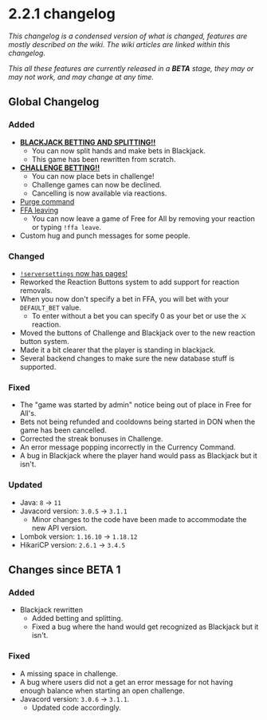 # 2.2.1 changelog
*This changelog is a condensed version of what is changed, features are mostly described on the wiki. The wiki articles are linked within this changelog.*

*This all these features are currently released in a **BETA** stage, they may or may not work, and may change at any time.*

## Global Changelog
### Added
- [**BLACKJACK BETTING AND SPLITTING!!**](https://wiki.skuddbot.xyz/minigames/blackjack)
  - You can now split hands and make bets in Blackjack.
  - This game has been rewritten from scratch.
- [**CHALLENGE BETTING!!**](https://wiki.skuddbot.xyz/minigames/challenge#betting-system)
  - You can now place bets in challenge!
  - Challenge games can now be declined.
  - Cancelling is now available via reactions.
- [Purge command](https://wiki.skuddbot.xyz/moderation-tools/purge)
- [FFA leaving](https://wiki.skuddbot.xyz/minigames/free-for-all#leaving-the-game)
  - You can now leave a game of Free for All by removing your reaction or typing `!ffa leave`.
- Custom hug and punch messages for some people.

### Changed
- [`!serversettings` now has pages!](https://wiki.skuddbot.xyz/features/server-settings#pages)
- Reworked the Reaction Buttons system to add support for reaction removals.
- When you now don't specify a bet in FFA, you will bet with your `DEFAULT_BET` value.
  - To enter without a bet you can specify 0 as your bet or use the :crossed_swords: reaction.
- Moved the buttons of Challenge and Blackjack over to the new reaction button system.
- Made it a bit clearer that the player is standing in blackjack.
- Several backend changes to make sure the new database stuff is supported.

### Fixed
- The "game was started by admin" notice being out of place in Free for All's.
- Bets not being refunded and cooldowns being started in DON when the game has been cancelled.
- Corrected the streak bonuses in Challenge.
- An error message popping incorrectly in the Currency Command.
- A bug in Blackjack where the player hand would pass as Blackjack but it isn't.

### Updated
- Java: `8` -> `11`
- Javacord version: `3.0.5` -> `3.1.1`
  - Minor changes to the code have been made to accommodate the new API version.
- Lombok version: `1.16.10` -> `1.18.12`
- HikariCP version: `2.6.1` -> `3.4.5`

## Changes since BETA 1

### Added
- Blackjack rewritten
  - Added betting and splitting.
  - Fixed a bug where the hand would get recognized as Blackjack but it isn't.

### Fixed
- A missing space in challenge.
- A bug where users did not a get an error message for not having enough balance when starting an open challenge.
- Javacord version: `3.0.6` -> `3.1.1`.
  - Updated code accordingly.
